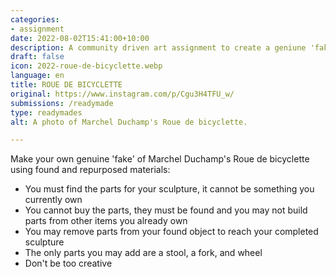 ```yaml
---
categories:
- assignment
date: 2022-08-02T15:41:00+10:00
description: A community driven art assignment to create a geniune 'fake' Roue De Bicyclette
draft: false
icon: 2022-roue-de-bicyclette.webp
language: en
title: ROUE DE BICYCLETTE
original: https://www.instagram.com/p/Cgu3H4TFU_w/
submissions: /readymade
type: readymades
alt: A photo of Marchel Duchamp's Roue de bicyclette.

---
```


Make your own genuine 'fake' of Marchel Duchamp's Roue de bicyclette using found and repurposed materials:

* You must find the parts for your sculpture, it cannot be something you currently own
* You cannot buy the parts, they must be found and you may not build parts from other items you already own
* You may remove parts from your found object to reach your completed sculpture
* The only parts you may add are a stool, a fork, and wheel
* Don't be too creative

